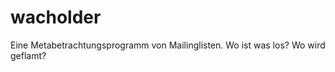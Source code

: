 wacholder
=========

Eine Metabetrachtungsprogramm von Mailinglisten. Wo ist was los? Wo wird geflamt?